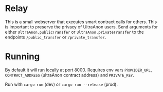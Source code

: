 # Relay

This is a small webserver that executes smart contract calls for others. This is important to preserve the privacy of UltraAnon users. Send arguments for either `UltraAnon.publicTransfer` or `UltraAnon.privateTransfer` to the endpoints `/public_transfer` or `/private_transfer`.

# Running

By default it will run locally at port 8000. Requires env vars `PROVIDER_URL`, `CONTRACT_ADDRESS` (ultraAnon contract address) and `PRIVATE_KEY`.

Run with `cargo run` (dev) or `cargo run --release` (prod).

